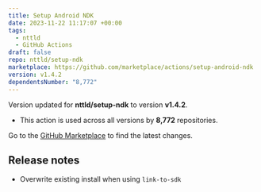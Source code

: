 ```yaml
---
title: Setup Android NDK
date: 2023-11-22 11:17:07 +00:00
tags:
  - nttld
  - GitHub Actions
draft: false
repo: nttld/setup-ndk
marketplace: https://github.com/marketplace/actions/setup-android-ndk
version: v1.4.2
dependentsNumber: "8,772"
---
```



Version updated for **nttld/setup-ndk** to version **v1.4.2**.
- This action is used across all versions by **8,772** repositories.

Go to the [GitHub Marketplace](https://github.com/marketplace/actions/setup-android-ndk) to find the latest changes.

## Release notes

- Overwrite existing install when using `link-to-sdk`
